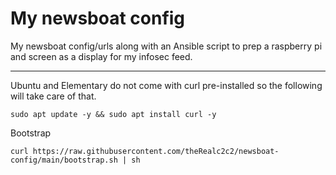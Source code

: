 # My newsboat config

My newsboat config/urls along with an Ansible script to prep a raspberry pi and screen as a display for my infosec feed.

-------

Ubuntu and Elementary do not come with curl pre-installed so the following will take care of that.
```
sudo apt update -y && sudo apt install curl -y
```
Bootstrap
```
curl https://raw.githubusercontent.com/theRealc2c2/newsboat-config/main/bootstrap.sh | sh